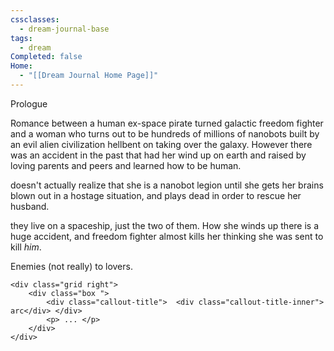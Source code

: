 ```yaml
---
cssclasses:
  - dream-journal-base
tags:
  - dream
Completed: false
Home:
  - "[[Dream Journal Home Page]]"
---
```

<div class="wrapper grid">
	<div class="grid left">
		<div class="box ">
			<div class="callout-title"> <div class="callout-title-inner">  Prologue</div> </div>
			<p>Romance between a human ex-space pirate turned galactic freedom fighter and a woman who turns out to be hundreds of millions of nanobots built by an evil alien civilization hellbent on taking over the galaxy. However there was an accident in the past that had her wind up on earth and raised by loving parents and peers and learned how to be human.  </p>
			<p> doesn't actually realize that she is a nanobot legion until she gets her brains blown out in a hostage situation, and plays dead in order to rescue her husband.  </p>
			<p> they live on a spaceship, just the two of them. How she winds up there is a huge accident, and freedom fighter almost kills her thinking she was sent to kill <i>him</i>.  </p>
			<p> Enemies (not really) to lovers. </p>
		</div>
	</div>
	
	<div class="grid right">
		<div class="box ">
			<div class="callout-title">  <div class="callout-title-inner"> arc</div> </div>
			<p> ... </p>
		</div>
	</div>
</div>